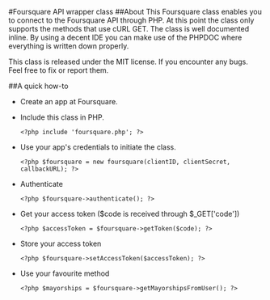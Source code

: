 #Foursquare API wrapper class
##About
This Foursquare class enables you to connect to the Foursquare API through PHP. At this point the class only supports the methods that use cURL GET.
The class is well documented inline. By using a decent IDE you can make use of the PHPDOC where everything is written down properly.

This class is released under the MIT license.
If you encounter any bugs. Feel free to fix or report them.

##A quick how-to
* Create an app at Foursquare.
* Include this class in PHP.

    `<?php include 'foursquare.php'; ?>`

* Use your app's credentials to initiate the class.

    `<?php $foursquare = new foursquare(clientID, clientSecret, callbackURL); ?>`

* Authenticate

    `<?php $foursquare->authenticate(); ?>`
    
* Get your access token ($code is received through $_GET['code'])

    `<?php $accessToken = $foursquare->getToken($code); ?>`

* Store your access token

    `<?php $foursquare->setAccessToken($accessToken); ?>`

* Use your favourite method

    `<?php $mayorships = $foursquare->getMayorshipsFromUser(); ?>`
